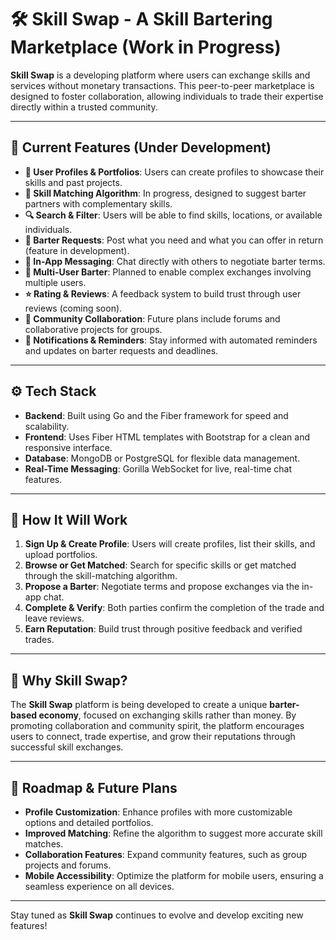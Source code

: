 # 🛠️ Skill Swap - A Skill Bartering Marketplace (Work in Progress)

**Skill Swap** is a developing platform where users can exchange skills and services without monetary transactions. This peer-to-peer marketplace is designed to foster collaboration, allowing individuals to trade their expertise directly within a trusted community.

---

## 🚧 Current Features (Under Development)

- **👤 User Profiles & Portfolios**: Users can create profiles to showcase their skills and past projects.
- **🔄 Skill Matching Algorithm**: In progress, designed to suggest barter partners with complementary skills.
- **🔍 Search & Filter**: Users will be able to find skills, locations, or available individuals.
- **📢 Barter Requests**: Post what you need and what you can offer in return (feature in development).
- **💬 In-App Messaging**: Chat directly with others to negotiate barter terms.
- **🔗 Multi-User Barter**: Planned to enable complex exchanges involving multiple users.
- **⭐ Rating & Reviews**: A feedback system to build trust through user reviews (coming soon).
- **🤝 Community Collaboration**: Future plans include forums and collaborative projects for groups.
- **📅 Notifications & Reminders**: Stay informed with automated reminders and updates on barter requests and deadlines.

---

## ⚙️ Tech Stack

- **Backend**: Built using Go and the Fiber framework for speed and scalability.
- **Frontend**: Uses Fiber HTML templates with Bootstrap for a clean and responsive interface.
- **Database**: MongoDB or PostgreSQL for flexible data management.
- **Real-Time Messaging**: Gorilla WebSocket for live, real-time chat features.

---

## 📝 How It Will Work

1. **Sign Up & Create Profile**: Users will create profiles, list their skills, and upload portfolios.
2. **Browse or Get Matched**: Search for specific skills or get matched through the skill-matching algorithm.
3. **Propose a Barter**: Negotiate terms and propose exchanges via the in-app chat.
4. **Complete & Verify**: Both parties confirm the completion of the trade and leave reviews.
5. **Earn Reputation**: Build trust through positive feedback and verified trades.

---

## 🎯 Why Skill Swap?

The **Skill Swap** platform is being developed to create a unique **barter-based economy**, focused on exchanging skills rather than money. By promoting collaboration and community spirit, the platform encourages users to connect, trade expertise, and grow their reputations through successful skill exchanges.

---

## 🚀 Roadmap & Future Plans

- **Profile Customization**: Enhance profiles with more customizable options and detailed portfolios.
- **Improved Matching**: Refine the algorithm to suggest more accurate skill matches.
- **Collaboration Features**: Expand community features, such as group projects and forums.
- **Mobile Accessibility**: Optimize the platform for mobile users, ensuring a seamless experience on all devices.

---

Stay tuned as **Skill Swap** continues to evolve and develop exciting new features!


